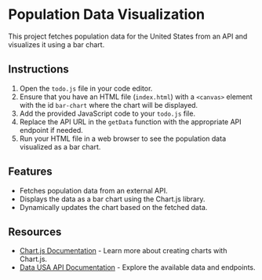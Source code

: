 # Population Data Visualization

This project fetches population data for the United States from an API and visualizes it using a bar chart.

## Instructions

1. Open the `todo.js` file in your code editor.
2. Ensure that you have an HTML file (`index.html`) with a `<canvas>` element with the id `bar-chart` where the chart will be displayed.
3. Add the provided JavaScript code to your `todo.js` file.
4. Replace the API URL in the `getData` function with the appropriate API endpoint if needed.
5. Run your HTML file in a web browser to see the population data visualized as a bar chart.

## Features

- Fetches population data from an external API.
- Displays the data as a bar chart using the Chart.js library.
- Dynamically updates the chart based on the fetched data.

## Resources

- [Chart.js Documentation](https://www.chartjs.org/docs/latest/) - Learn more about creating charts with Chart.js.
- [Data USA API Documentation](https://datausa.io/about/api/) - Explore the available data and endpoints.
